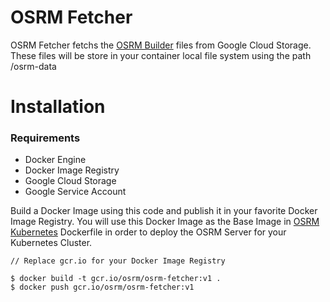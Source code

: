 # OSRM Fetcher
OSRM Fetcher fetchs the [OSRM Builder](https://github.com/mig-elgt/osrm-builder) files from Google Cloud Storage. These files will be store in your container local file system using the path /osrm-data 

# Installation

### Requirements

* Docker Engine
* Docker Image Registry
* Google Cloud Storage
* Google Service Account

Build a Docker Image using this code and publish it in your favorite Docker Image Registry. You will use this Docker Image as the Base Image in [OSRM Kubernetes](https://github.com/mig-elgt/osrm-kubernetes) Dockerfile in order to deploy the OSRM Server for your Kubernetes Cluster.

```
// Replace gcr.io for your Docker Image Registry

$ docker build -t gcr.io/osrm/osrm-fetcher:v1 .
$ docker push gcr.io/osrm/osrm-fetcher:v1

```
